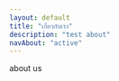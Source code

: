 ```yaml
---
layout: default
title: "เกี่ยวกับเรา"
description: "test about"
navAbout: "active"
---
```

<div class="col-md-12 mb-2">about us</div>